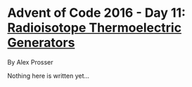 # Advent of Code 2016 - Day 11: [Radioisotope Thermoelectric Generators](https://adventofcode.com/2016/day/11)
By Alex Prosser

Nothing here is written yet...